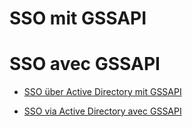 <!-- TRANSLATED by md-translate -->
# SSO mit GSSAPI

# SSO avec GSSAPI

* [SSO über Active Directory mit GSSAPI](ad-gssapi.md)

* [SSO via Active Directory avec GSSAPI](ad-gssapi.md)
